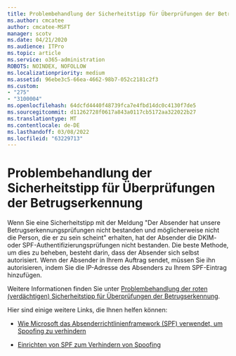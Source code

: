 ```yaml
---
title: Problembehandlung der Sicherheitstipp für Überprüfungen der Betrugserkennung
ms.author: cmcatee
author: cmcatee-MSFT
manager: scotv
ms.date: 04/21/2020
ms.audience: ITPro
ms.topic: article
ms.service: o365-administration
ROBOTS: NOINDEX, NOFOLLOW
ms.localizationpriority: medium
ms.assetid: 96ebe3c5-66ea-4662-98b7-052c2181c2f3
ms.custom:
- "275"
- "3100004"
ms.openlocfilehash: 64dcfd4440f48739fca7e4fbd14dc0c4130f7de5
ms.sourcegitcommit: d11262728f0617a843a0117cb5172aa322022b27
ms.translationtype: MT
ms.contentlocale: de-DE
ms.lasthandoff: 03/08/2022
ms.locfileid: "63229713"
---
```

# <a name="troubleshooting-the-safety-tip-for-fraud-detection-checks"></a>Problembehandlung der Sicherheitstipp für Überprüfungen der Betrugserkennung

Wenn Sie eine Sicherheitstipp mit der Meldung "Der Absender hat unsere Betrugserkennungsprüfungen nicht bestanden und möglicherweise nicht die Person, die er zu sein scheint" erhalten, hat der Absender die DKIM- oder SPF-Authentifizierungsprüfungen nicht bestanden. Die beste Methode, um dies zu beheben, besteht darin, dass der Absender sich selbst autorisiert. Wenn der Absender in Ihrem Auftrag sendet, müssen Sie ihn autorisieren, indem Sie die IP-Adresse des Absenders zu Ihrem SPF-Eintrag hinzufügen.
  
Weitere Informationen finden Sie unter [Problembehandlung der roten (verdächtigen) Sicherheitstipp für Überprüfungen der Betrugserkennung](https://blogs.msdn.microsoft.com/tzink/2016/11/02/troubleshooting-the-red-suspicious-safety-tip-for-fraud-detection-checks/).
  
Hier sind einige weitere Links, die Ihnen helfen können:
  
- [Wie Microsoft das Absenderrichtlinienframework (SPF) verwendet, um Spoofing zu verhindern](https://docs.microsoft.com/microsoft-365/security/office-365-security/how-office-365-uses-spf-to-prevent-spoofing)

- [Einrichten von SPF zum Verhindern von Spoofing](https://docs.microsoft.com/microsoft-365/security/office-365-security/set-up-spf-in-office-365-to-help-prevent-spoofing)
